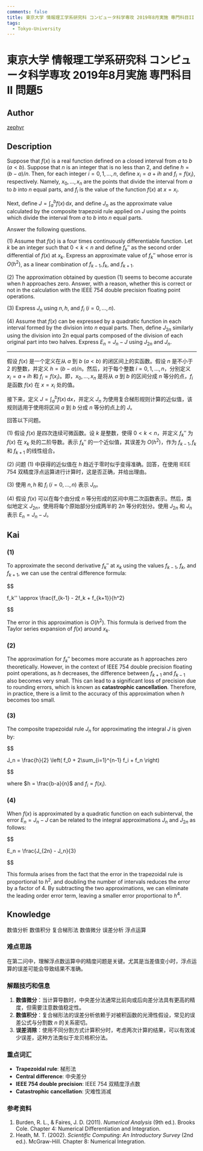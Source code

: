 ```yaml
---
comments: false
title: 東京大学 情報理工学系研究科 コンピュータ科学専攻 2019年8月実施 専門科目II 問題5
tags:
  - Tokyo-University
---
```

# 東京大学 情報理工学系研究科 コンピュータ科学専攻 2019年8月実施 専門科目II 問題5

## **Author**
[zephyr](https://inshi-notes.zephyr-zdz.space/)

## **Description**
Suppose that $f(x)$ is a real function defined on a closed interval from $a$ to $b$ $(a < b)$. Suppose that $n$ is an integer that is no less than 2, and define $h = (b - a)/n$. Then, for each integer $i = 0, 1, \ldots, n$, define $x_i = a + ih$ and $f_i = f(x_i)$, respectively. Namely, $x_0, \ldots, x_n$ are the points that divide the interval from $a$ to $b$ into $n$ equal parts, and $f_i$ is the value of the function $f(x)$ at $x = x_i$.

Next, define $J = \int_a^b f(x) \, \mathrm{d}x$, and define $J_n$ as the approximate value calculated by the composite trapezoid rule applied on $J$ using the points which divide the interval from $a$ to $b$ into $n$ equal parts.

Answer the following questions.

(1) Assume that $f(x)$ is a four times continuously differentiable function. Let $k$ be an integer such that $0 < k < n$ and define $f_k''$ as the second order differential of $f(x)$ at $x_k$. Express an approximate value of $f_k''$ whose error is $O(h^2)$, as a linear combination of $f_{k-1}, f_k$, and $f_{k+1}$.

(2) The approximation obtained by question (1) seems to become accurate when $h$ approaches zero. Answer, with a reason, whether this is correct or not in the calculation with the IEEE 754 double precision floating point operations.

(3) Express $J_n$ using $n, h$, and $f_i$ $(i = 0, \ldots, n)$.

(4) Assume that $f(x)$ can be expressed by a quadratic function in each interval formed by the division into $n$ equal parts. Then, define $J_{2n}$ similarly using the division into $2n$ equal parts composed of the division of each original part into two halves. Express $E_n = J_n - J$ using $J_{2n}$ and $J_n$.

---

假设 $f(x)$ 是一个定义在从 $a$ 到 $b$ $(a < b)$ 的闭区间上的实函数。假设 $n$ 是不小于 2 的整数，并定义 $h = (b - a)/n$。然后，对于每个整数 $i = 0, 1, \ldots, n$，分别定义 $x_i = a + ih$ 和 $f_i = f(x_i)$。即，$x_0, \ldots, x_n$ 是将从 $a$ 到 $b$ 的区间分成 $n$ 等分的点，$f_i$ 是函数 $f(x)$ 在 $x = x_i$ 处的值。

接下来，定义 $J = \int_a^b f(x) \, \mathrm{d}x$，并定义 $J_n$ 为使用复合梯形规则计算的近似值，该规则适用于使用将区间 $a$ 到 $b$ 分成 $n$ 等分的点上的 $J$。

回答以下问题。

(1) 假设 $f(x)$ 是四次连续可微函数。设 $k$ 是整数，使得 $0 < k < n$，并定义 $f_k''$ 为 $f(x)$ 在 $x_k$ 处的二阶导数。表示 $f_k''$ 的一个近似值，其误差为 $O(h^2)$，作为 $f_{k-1}, f_k$ 和 $f_{k+1}$ 的线性组合。

(2) 问题 (1) 中获得的近似值在 $h$ 趋近于零时似乎变得准确。回答，在使用 IEEE 754 双精度浮点运算进行计算时，这是否正确，并给出理由。

(3) 使用 $n, h$ 和 $f_i$ $(i = 0, \ldots, n)$ 表示 $J_n$。

(4) 假设 $f(x)$ 可以在每个由分成 $n$ 等分形成的区间中用二次函数表示。然后，类似地定义 $J_{2n}$，使用将每个原始部分分成两半的 $2n$ 等分的划分。使用 $J_{2n}$ 和 $J_n$ 表示 $E_n = J_n - J$。

## **Kai**
### (1)

To approximate the second derivative $f_k''$ at $x_k$ using the values $f_{k-1}$, $f_k$, and $f_{k+1}$, we can use the central difference formula:

$$

f_k'' \approx \frac{f_{k-1} - 2f_k + f_{k+1}}{h^2}

$$

The error in this approximation is $O(h^2)$. This formula is derived from the Taylor series expansion of $f(x)$ around $x_k$.

### (2)

The approximation for $f_k''$ becomes more accurate as $h$ approaches zero theoretically. However, in the context of IEEE 754 double precision floating point operations, as $h$ decreases, the difference between $f_{k+1}$ and $f_{k-1}$ also becomes very small. This can lead to a significant loss of precision due to rounding errors, which is known as **catastrophic cancellation**. Therefore, in practice, there is a limit to the accuracy of this approximation when $h$ becomes too small.

### (3)

The composite trapezoidal rule $J_n$ for approximating the integral $J$ is given by:

$$

J_n = \frac{h}{2} \left( f_0 + 2\sum_{i=1}^{n-1} f_i + f_n \right)

$$

where $h = \frac{b-a}{n}$ and $f_i = f(x_i)$.

### (4)

When $f(x)$ is approximated by a quadratic function on each subinterval, the error $E_n = J_n - J$ can be related to the integral approximations $J_n$ and $J_{2n}$ as follows:

$$

E_n = \frac{J_{2n} - J_n}{3}

$$

This formula arises from the fact that the error in the trapezoidal rule is proportional to $h^2$, and doubling the number of intervals reduces the error by a factor of 4. By subtracting the two approximations, we can eliminate the leading order error term, leaving a smaller error proportional to $h^4$.

## **Knowledge**

数值分析 数值积分 复合梯形法 数值微分 误差分析 浮点运算

### 难点思路

在第二问中，理解浮点数运算中的精度问题是关键。尤其是当差值变小时，浮点运算的误差可能会导致结果不准确。

### 解题技巧和信息

1. **数值微分**：当计算导数时，中央差分法通常比前向或后向差分法具有更高的精度，但需要注意数值稳定性。
2. **数值积分**：复合梯形法的误差分析依赖于对被积函数的光滑性假设，常见的误差公式与分割数 $n$ 的关系密切。
3. **误差消除**：使用不同分割方式计算积分时，考虑两次计算的结果，可以有效减少误差，这种方法类似于龙贝格积分法。

### 重点词汇

- **Trapezoidal rule**: 梯形法
- **Central difference**: 中央差分
- **IEEE 754 double precision**: IEEE 754 双精度浮点数
- **Catastrophic cancellation**: 灾难性消减

### 参考资料

1. Burden, R. L., & Faires, J. D. (2011). *Numerical Analysis* (9th ed.). Brooks Cole. Chapter 4: Numerical Differentiation and Integration.
2. Heath, M. T. (2002). *Scientific Computing: An Introductory Survey* (2nd ed.). McGraw-Hill. Chapter 8: Numerical Integration.
